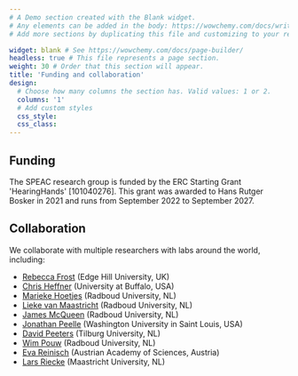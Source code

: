 ```yaml
---
# A Demo section created with the Blank widget.
# Any elements can be added in the body: https://wowchemy.com/docs/writing-markdown-latex/
# Add more sections by duplicating this file and customizing to your requirements.

widget: blank # See https://wowchemy.com/docs/page-builder/
headless: true # This file represents a page section.
weight: 30 # Order that this section will appear.
title: 'Funding and collaboration'
design:
  # Choose how many columns the section has. Valid values: 1 or 2.
  columns: '1'
  # Add custom styles
  css_style:
  css_class:
---
```


## Funding

The SPEAC research group is funded by the ERC Starting Grant 'HearingHands' [101040276]. This grant was awarded to Hans Rutger Bosker in 2021 and runs from September 2022 to September 2027.

## Collaboration

We collaborate with multiple researchers with labs around the world, including:

- [Rebecca Frost](https://research.edgehill.ac.uk/en/persons/rebecca-frost) (Edge Hill University, UK)
- [Chris Heffner](http://www.acsu.buffalo.edu/~ccheffne/) (University at Buffalo, USA)
- [Marieke Hoetjes](https://www.ru.nl/en/people/hoetjes-m) (Radboud University, NL)
- [Lieke van Maastricht](https://www.ru.nl/en/people/maastricht-l-van) (Radboud University, NL)
- [James McQueen](https://www.ru.nl/personen/mcqueen-j) (Radboud University, NL)
- [Jonathan Peelle](http://jonathanpeelle.net/) (Washington University in Saint Louis, USA)
- [David Peeters](https://www.tilburguniversity.edu/staff/d-g-t-peeters) (Tilburg University, NL)
- [Wim Pouw](http://www.wimpouw.com/) (Radboud University, NL)
- [Eva Reinisch](https://www.evareinisch.info) (Austrian Academy of Sciences, Austria)
- [Lars Riecke](https://www.maastrichtuniversity.nl/l.riecke) (Maastricht University, NL)
